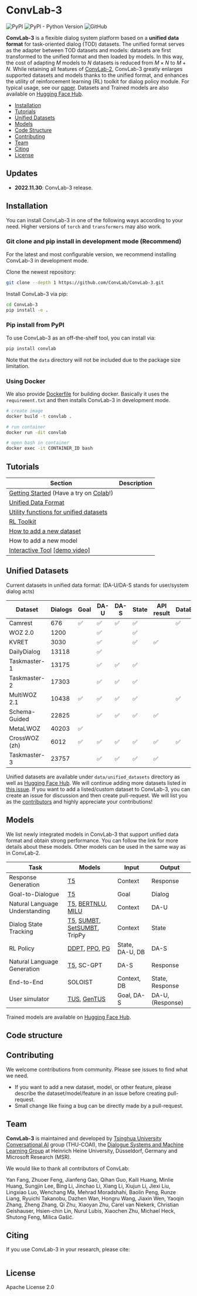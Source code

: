 # ConvLab-3

![PyPI](https://img.shields.io/pypi/v/convlab) ![PyPI - Python Version](https://img.shields.io/pypi/pyversions/convlab) ![GitHub](https://img.shields.io/github/license/ConvLab/ConvLab-3)

**ConvLab-3** is a flexible dialog system platform based on a **unified data format** for task-oriented dialog (TOD) datasets. The unified format serves as the adapter between TOD datasets and models: datasets are first transformed to the unified format and then loaded by models. In this way, the cost of adapting $M$ models to $N$ datasets is reduced from $M\times N$ to $M+N$. While retaining all features of [ConvLab-2](https://github.com/thu-coai/ConvLab-2),  ConvLab-3 greatly enlarges supported datasets and models thanks to the unified format, and enhances the utility of reinforcement learning (RL) toolkit for dialog policy module. For typical usage, see our [paper](). Datasets and Trained models are also available on [Hugging Face Hub](https://huggingface.co/ConvLab).

- [Installation](#installation)
- [Tutorials](#tutorials)
- [Unified Datasets](#Unified-Datasets)
- [Models](#models)
- [Code Structure]($Code-Structure)
- [Contributing](#contributing)
- [Team](#Team)
- [Citing](#citing)
- [License](#license)

## Updates

- **2022.11.30**: ConvLab-3 release.

## Installation

You can install ConvLab-3 in one of the following ways according to your need. Higher versions of `torch` and `transformers` may also work.

### Git clone and pip install in development mode (Recommend)

For the latest and most configurable version, we recommend installing ConvLab-3 in development mode.

Clone the newest repository:

```bash
git clone --depth 1 https://github.com/ConvLab/ConvLab-3.git
```

Install ConvLab-3 via pip:

```bash
cd ConvLab-3
pip install -e .
```

### Pip install from PyPI

To use ConvLab-3 as an off-the-shelf tool, you can install via:

```bash
pip install convlab
```
Note that the `data` directory will not be included due to the package size limitation.

### Using Docker

We also provide [Dockerfile](https://github.com/ConvLab/ConvLab-3/blob/master/Dockerfile) for building docker. Basically it uses the `requirement.txt` and then installs ConvLab-3 in development mode.

```bash
# create image
docker build -t convlab .

# run container
docker run -dit convlab

# open bash in container
docker exec -it CONTAINER_ID bash
```

## Tutorials

| Section                                                      | Description |
| ------------------------------------------------------------ | ----------- |
| [Getting Started](https://github.com/thu-coai/ConvLab-2/blob/master/tutorials/Getting_Started.ipynb) (Have a try on [Colab](https://colab.research.google.com/github/thu-coai/ConvLab-2/blob/master/tutorials/Getting_Started.ipynb)!) |             |
| [Unified Data Format](https://github.com/ConvLab/ConvLab-3/tree/master/data/unified_datasets) |             |
| [Utility functions for unified datasets](https://github.com/ConvLab/ConvLab-3/blob/master/convlab/util/unified_datasets_util.py) |             |
| [RL Toolkit](https://github.com/ConvLab/ConvLab-3/tree/master/convlab/policy) |             |
| [How to add a new dataset](https://github.com/thu-coai/ConvLab-2/blob/master/tutorials/Add_New_Model.md) |             |
| How to add a new model                                       |             |
| [Interactive Tool](https://github.com/ConvLab/ConvLab-3/blob/master/deploy) [[demo video]](https://youtu.be/00VWzbcx26E) |             |

## Unified Datasets

Current datasets in unified data format: (DA-U/DA-S stands for user/system dialog acts)

| Dataset       | Dialogs | Goal               | DA-U               | DA-S               | State              | API result         | DataBase           |
| ------------- | ------- | ------------------ | ------------------ | ------------------ | ------------------ | ------------------ | ------------------ |
| Camrest       | 676     | :white_check_mark: | :white_check_mark: | :white_check_mark: | :white_check_mark: |                    | :white_check_mark: |
| WOZ 2.0       | 1200    |                    | :white_check_mark: |                    | :white_check_mark: |                    |                    |
| KVRET         | 3030    |                    | :white_check_mark: |                    | :white_check_mark: | :white_check_mark: |                    |
| DailyDialog   | 13118   |                    | :white_check_mark: |                    |                    |                    |                    |
| Taskmaster-1  | 13175   |                    | :white_check_mark: | :white_check_mark: | :white_check_mark: |                    |                    |
| Taskmaster-2  | 17303   |                    | :white_check_mark: | :white_check_mark: | :white_check_mark: |                    |                    |
| MultiWOZ 2.1  | 10438   | :white_check_mark: | :white_check_mark: | :white_check_mark: | :white_check_mark: |                    | :white_check_mark: |
| Schema-Guided | 22825   |                    | :white_check_mark: | :white_check_mark: | :white_check_mark: | :white_check_mark: |                    |
| MetaLWOZ      | 40203   | :white_check_mark: |                    |                    |                    |                    |                    |
| CrossWOZ (zh) | 6012    | :white_check_mark: | :white_check_mark: | :white_check_mark: | :white_check_mark: | :white_check_mark: | :white_check_mark: |
| Taskmaster-3  | 23757   |                    | :white_check_mark: | :white_check_mark: | :white_check_mark: | :white_check_mark: |                    |

Unified datasets are available under `data/unified_datasets` directory as well as [Hugging Face Hub](https://huggingface.co/ConvLab). We will continue adding more datasets listed in [this issue](https://github.com/ConvLab/ConvLab-3/issues/11). If you want to add a listed/custom dataset to ConvLab-3, you can create an issue for discussion and then create pull-request. We will list you as the [contributors](#Team) and highly appreciate your contributions!

## Models

We list newly integrated models in ConvLab-3 that support unified data format and obtain strong performance. You can follow the link for more details about these models. Other models can be used in the same way as in ConvLab-2.

| Task                           | Models                                                       | Input           | Output           |
| ------------------------------ | ------------------------------------------------------------ | --------------- | ---------------- |
| Response Generation            | [T5](https://github.com/ConvLab/ConvLab-3/tree/master/convlab/base_models/t5) | Context         | Response         |
| Goal-to-Dialogue                 | [T5](https://github.com/ConvLab/ConvLab-3/tree/master/convlab/base_models/t5) | Goal            | Dialog           |
| Natural Language Understanding | [T5](https://github.com/ConvLab/ConvLab-3/tree/master/convlab/base_models/t5), [BERTNLU](https://github.com/ConvLab/ConvLab-3/tree/master/convlab/nlu/jointBERT), [MILU](https://github.com/ConvLab/ConvLab-3/tree/master/convlab/nlu/milu) | Context         | DA-U             |
| Dialog State Tracking          | [T5](https://github.com/ConvLab/ConvLab-3/tree/master/convlab/base_models/t5), [SUMBT](https://github.com/ConvLab/ConvLab-3/tree/master/convlab/dst/sumbt), [SetSUMBT](https://github.com/ConvLab/ConvLab-3/tree/master/convlab/dst/setsumbt), TripPy | Context         | State            |
| RL Policy                      | [DDPT](https://github.com/ConvLab/ConvLab-3/tree/master/convlab/policy/vtrace_DPT), [PPO](https://github.com/ConvLab/ConvLab-3/tree/master/convlab/policy/ppo), [PG](https://github.com/ConvLab/ConvLab-3/tree/master/convlab/policy/pg) | State, DA-U, DB | DA-S             |
| Natural Language Generation    | [T5](https://github.com/ConvLab/ConvLab-3/tree/master/convlab/base_models/t5), SC-GPT | DA-S            | Response         |
| End-to-End                     | SOLOIST                                                      | Context, DB     | State, Response  |
| User simulator                 | [TUS](https://github.com/ConvLab/ConvLab-3/tree/master/convlab/policy/tus), [GenTUS](https://github.com/ConvLab/ConvLab-3/tree/master/convlab/policy/genTUS) | Goal, DA-S      | DA-U, (Response) |

Trained models are available on [Hugging Face Hub](https://huggingface.co/ConvLab).

## Code structure



## Contributing

We welcome contributions from community. Please see issues to find what we need.

- If you want to add a new dataset, model, or other feature, please describe the dataset/model/feature in an issue before creating pull-request.
- Small change like fixing a bug can be directly made by a pull-request.

## Team

**ConvLab-3** is maintained and developed by [Tsinghua University Conversational AI](http://coai.cs.tsinghua.edu.cn/) group (THU-COAI), the [Dialogue Systems and Machine Learning Group](https://www.cs.hhu.de/en/research-groups/dialog-systems-and-machine-learning.html) at Heinrich Heine University, Düsseldorf, Germany and Microsoft Research (MSR).

We would like to thank all contributors of ConvLab:

Yan Fang, Zhuoer Feng, Jianfeng Gao, Qihan Guo, Kaili Huang, Minlie Huang, Sungjin Lee, Bing Li, Jinchao Li, Xiang Li, Xiujun Li, Jiexi Liu, Lingxiao Luo, Wenchang Ma, Mehrad Moradshahi, Baolin Peng, Runze Liang, Ryuichi Takanobu, Dazhen Wan, Hongru Wang, Jiaxin Wen, Yaoqin Zhang, Zheng Zhang, Qi Zhu, Xiaoyan Zhu, Carel van Niekerk, Christian Geishauser, Hsien-chin Lin, Nurul Lubis, Xiaochen Zhu, Michael Heck, Shutong Feng, Milica Gašić.


## Citing

If you use ConvLab-3 in your research, please cite:

```

```

## License

Apache License 2.0
